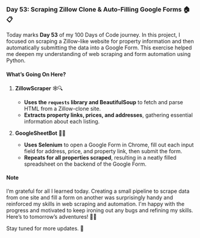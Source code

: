 ### Day 53: Scraping Zillow Clone & Auto-Filling Google Forms 🏠📋

Today marks **Day 53** of my 100 Days of Code journey. In this project, I focused on scraping a Zillow-like website for property information and then automatically submitting the data into a Google Form. This exercise helped me deepen my understanding of web scraping and form automation using Python.

#### What’s Going On Here?

1. **ZillowScraper** 🕸️🔍
    - **Uses the `requests` library and BeautifulSoup** to fetch and parse HTML from a Zillow-clone site.
    - **Extracts property links, prices, and addresses**, gathering essential information about each listing.

2. **GoogleSheetBot** 📄🤖
    - **Uses Selenium** to open a Google Form in Chrome, fill out each input field for address, price, and property link, then submit the form.
    - **Repeats for all properties scraped**, resulting in a neatly filled spreadsheet on the backend of the Google Form.

#### Note

I’m grateful for all I learned today. Creating a small pipeline to scrape data from one site and fill a form on another was surprisingly handy and reinforced my skills in web scraping and automation. I'm happy with the progress and motivated to keep ironing out any bugs and refining my skills. Here’s to tomorrow’s adventures! 🚀✨

Stay tuned for more updates. 🌟